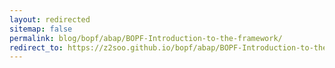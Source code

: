 ```yaml
---
layout: redirected
sitemap: false
permalink: blog/bopf/abap/BOPF-Introduction-to-the-framework/
redirect_to: https://z2soo.github.io/bopf/abap/BOPF-Introduction-to-the-framework/
---
```

